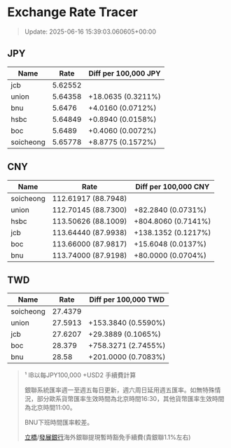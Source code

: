 # Exchange Rate Tracer

> Update: 2025-06-16 15:39:03.060605+00:00

## JPY

| Name      |    Rate | Diff per 100,000 JPY   |
|-----------|---------|------------------------|
| jcb       | 5.62552 |                        |
| union     | 5.64358 | +18.0635 (0.3211%)     |
| bnu       | 5.6476  | +4.0160 (0.0712%)      |
| hsbc      | 5.64849 | +0.8940 (0.0158%)      |
| boc       | 5.6489  | +0.4060 (0.0072%)      |
| soicheong | 5.65778 | +8.8775 (0.1572%)      |

## CNY

| Name      | Rate                | Diff per 100,000 CNY   |
|-----------|---------------------|------------------------|
| soicheong | 112.61917	(88.7948) |                        |
| union     | 112.70145	(88.7300) | +82.2840 (0.0731%)     |
| hsbc      | 113.50626	(88.1009) | +804.8060 (0.7141%)    |
| jcb       | 113.64440	(87.9938) | +138.1352 (0.1217%)    |
| boc       | 113.66000	(87.9817) | +15.6048 (0.0137%)     |
| bnu       | 113.74000	(87.9198) | +80.0000 (0.0704%)     |

## TWD

| Name      |    Rate | Diff per 100,000 TWD   |
|-----------|---------|------------------------|
| soicheong | 27.4379 |                        |
| union     | 27.5913 | +153.3840 (0.5590%)    |
| jcb       | 27.6207 | +29.3889 (0.1065%)     |
| boc       | 28.379  | +758.3271 (2.7455%)    |
| bnu       | 28.58   | +201.0000 (0.7083%)    |


> ¹ IB以每JPY100,000 +USD2 手續費計算
>
> 銀聯系統匯率週一至週五每日更新，週六周日延用週五匯率。如無特殊情況，部分歐系貨幣匯率生效時間為北京時間16:30，其他貨幣匯率生效時間為北京時間11:00。
>
> BNU下班時間匯率較差。
>
> [立橋](https://www.wlbank.com.mo/uploads/ueditor/file/20181211/1544536513900230.pdf)/[發展銀行](https://www.mdb.com.mo/Service_Charges_20230728.pdf)海外銀聯提現暫時豁免手續費(貴銀聯1.1%左右)

